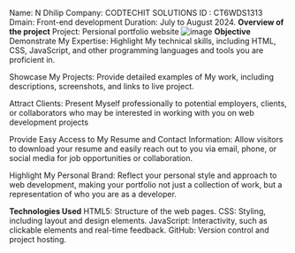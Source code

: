 Name: N Dhilip
Company: CODTECHIT SOLUTIONS
ID      :  CT6WDS1313
Dmain: Front-end development
Duration: July to August 2024.
**Overview of the project**
Project: Persional portfolio website
![image](https://github.com/user-attachments/assets/7fe8c2b8-4cce-4a4e-8c2d-fbfacaa6c4d7)
**Objective**
Demonstrate My Expertise: Highlight My technical skills, including HTML, CSS, JavaScript, and other programming languages and tools you are proficient in.

Showcase My Projects: Provide detailed examples of My work, including descriptions, screenshots, and links to live project.

Attract Clients: Present Myself professionally to potential employers, clients, or collaborators who may be interested in working with you on web development projects

Provide Easy Access to My Resume and Contact Information: Allow visitors to download your resume and easily reach out to you via email, phone, or social media for job opportunities or collaboration.

Highlight My Personal Brand: Reflect your personal style and approach to web development, making your portfolio not just a collection of work, but a representation of who you are as a developer.

**Technologies Used**
HTML5: Structure of the web pages.
CSS: Styling, including layout and design elements.
JavaScript: Interactivity, such as clickable elements and real-time feedback.
GitHub: Version control and project hosting.
